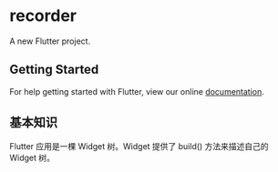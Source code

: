 # recorder

A new Flutter project.

## Getting Started

For help getting started with Flutter, view our online
[documentation](https://flutter.io/).

## 基本知识

Flutter 应用是一棵 Widget 树。Widget 提供了 build() 方法来描述自己的 Widget 树。
